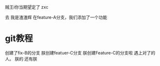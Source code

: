 贼王i你当期望定了
zxc

去
我是渣渣辉
在feature-A分支，我们添加了一个功能
# git教程

创建了fix-B的分支
朕创建featuer-C分支
朕创建Feature-C的分支啦
遇上对了的人。
朕的 还有朕
